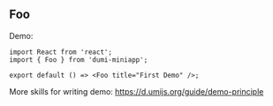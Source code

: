 
## Foo

Demo:

```tsx
import React from 'react';
import { Foo } from 'dumi-miniapp';

export default () => <Foo title="First Demo" />;
```

More skills for writing demo: https://d.umijs.org/guide/demo-principle
